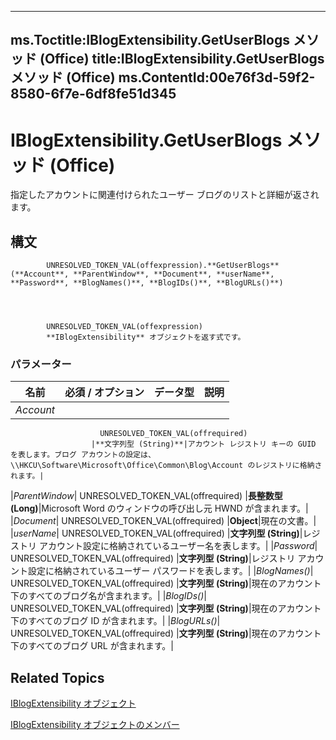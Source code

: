 

---
ms.Toctitle:IBlogExtensibility.GetUserBlogs メソッド (Office)
title:IBlogExtensibility.GetUserBlogs メソッド (Office)
ms.ContentId:00e76f3d-59f2-8580-6f7e-6df8fe51d345
---
# IBlogExtensibility.GetUserBlogs メソッド (Office)




指定したアカウントに関連付けられたユーザー ブログのリストと詳細が返されます。

## 構文

            UNRESOLVED_TOKEN_VAL(offexpression).**GetUserBlogs**(**Account**, **ParentWindow**, **Document**, **userName**, **Password**, **BlogNames()**, **BlogIDs()**, **BlogURLs()**)




            UNRESOLVED_TOKEN_VAL(offexpression)
            **IBlogExtensibility** オブジェクトを返す式です。

### パラメーター

|**名前**|**必須 / オプション**|**データ型**|**説明**|
|---|---|---|---|
|*Account*|
                        UNRESOLVED_TOKEN_VAL(offrequired)
                      |**文字列型 (String)**|アカウント レジストリ キーの GUID を表します。ブログ アカウントの設定は、\\HKCU\Software\Microsoft\Office\Common\Blog\Account のレジストリに格納されます。|
|*ParentWindow*|
                        UNRESOLVED_TOKEN_VAL(offrequired)
                      |**長整数型 (Long)**|Microsoft Word のウィンドウの呼び出し元 HWND が含まれます。|
|*Document*|
                        UNRESOLVED_TOKEN_VAL(offrequired)
                      |**Object**|現在の文書。|
|*userName*|
                        UNRESOLVED_TOKEN_VAL(offrequired)
                      |**文字列型 (String)**|レジストリ アカウント設定に格納されているユーザー名を表します。|
|*Password*|
                        UNRESOLVED_TOKEN_VAL(offrequired)
                      |**文字列型 (String)**|レジストリ アカウント設定に格納されているユーザー パスワードを表します。|
|*BlogNames()*|
                        UNRESOLVED_TOKEN_VAL(offrequired)
                      |**文字列型 (String)**|現在のアカウント下のすべてのブログ名が含まれます。|
|*BlogIDs()*|
                        UNRESOLVED_TOKEN_VAL(offrequired)
                      |**文字列型 (String)**|現在のアカウント下のすべてのブログ ID が含まれます。|
|*BlogURLs()*|
                        UNRESOLVED_TOKEN_VAL(offrequired)
                      |**文字列型 (String)**|現在のアカウント下のすべてのブログ URL が含まれます。|





## Related Topics

[IBlogExtensibility オブジェクト](9757afdb-da45-8b97-636f-476efe036ac3.md)

[IBlogExtensibility オブジェクトのメンバー](55f27978-9b18-f9a5-c276-298b2539ec3c.md)




